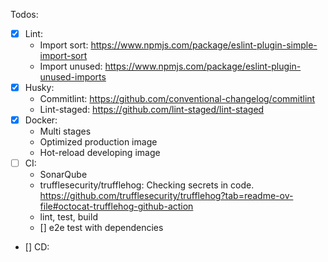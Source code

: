 Todos:

- [x] Lint:
  - Import sort: https://www.npmjs.com/package/eslint-plugin-simple-import-sort
  - Import unused: https://www.npmjs.com/package/eslint-plugin-unused-imports
- [x] Husky:
  - Commitlint: https://github.com/conventional-changelog/commitlint
  - Lint-staged: https://github.com/lint-staged/lint-staged
- [x] Docker:
  - Multi stages
  - Optimized production image
  - Hot-reload developing image
- [ ] CI:
  - SonarQube
  - trufflesecurity/trufflehog: Checking secrets in code. https://github.com/trufflesecurity/trufflehog?tab=readme-ov-file#octocat-trufflehog-github-action
  - lint, test, build
  - [] e2e test with dependencies
- [] CD:

